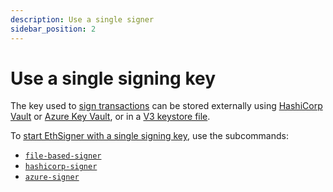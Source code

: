 ```yaml
---
description: Use a single signer
sidebar_position: 2
---
```


# Use a single signing key

The key used to [sign transactions](Make-Transactions.md) can be stored externally using [HashiCorp Vault](Store-Keys/Use-Hashicorp.md) or [Azure Key Vault](Store-Keys/Use-Azure.md), or in a [V3 keystore file](../Tutorials/Start-EthSigner.md#create-password-and-key-files).

To [start EthSigner with a single signing key](../Tutorials/Start-EthSigner.md), use the subcommands:

- [`file-based-signer`](../Reference/CLI/CLI-Subcommands.md#file-options)
- [`hashicorp-signer`](../Reference/CLI/CLI-Subcommands.md#hashicorp-options)
- [`azure-signer`](../Reference/CLI/CLI-Subcommands.md#azure-options)
